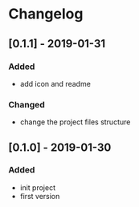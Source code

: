 # Changelog

## [0.1.1] - 2019-01-31

### Added

- add icon and readme

### Changed

- change the project files structure

## [0.1.0] - 2019-01-30

### Added

- init project
- first version
